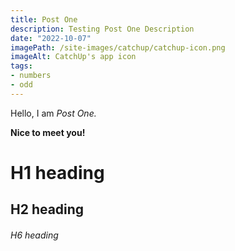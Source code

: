 ```yaml
---
title: Post One
description: Testing Post One Description
date: "2022-10-07"
imagePath: /site-images/catchup/catchup-icon.png
imageAlt: CatchUp's app icon
tags:
- numbers
- odd
---
```


<script>
	import ResizableImage from "$lib/components/ResizableImage.svelte"
</script>

Hello, I am _Post One._

**Nice to meet you!**

# H1 heading

## H2 heading

###### H6 heading